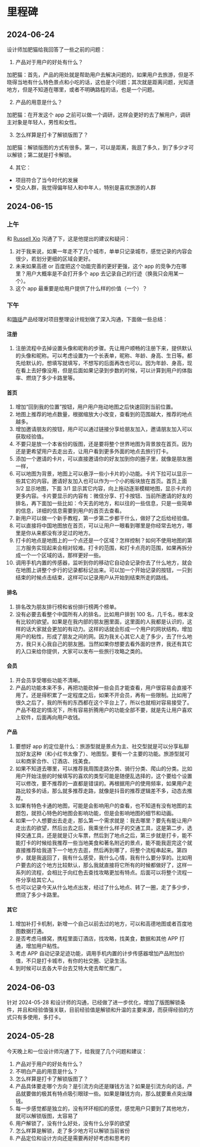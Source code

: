 # 里程碑

## 2024-06-24

设计师加肥猫给我回答了一些之前的问题：

1. 产品对于用户的好处有什么？

加肥猫：首先，产品的用处就是帮助用户去解决问题的，如果用户去旅游，但是不晓得当地有什么特色景点和小吃的话，这也是个问题；其次就是距离问题，光知道地方，但是不知道在哪里，或者不明确路程的话，也是一个问题。

2. 产品的用意是什么？

加肥猫：在开发这个 app 之前可以做一个调研，这样会更好的去了解用户，调研主对象是年轻人，男性和女性。

3. 怎么样算是打卡了解锁版图了？

加肥猫：解锁版图的方式有很多。第一，可以是距离，我逛了多久，到了多少才可以解锁；第二就是打卡解锁。

4. 其它：

- 项目符合了当今时代的发展
- 受众人群，我觉得偏年轻人和中年人，特别是喜欢旅游的人群

## 2024-06-15

### 上午

和 [Russell Xio](https://github.com/jxzho) 沟通了下，这是他提出的建议和疑问：

1. 对于我来说，如果一年走不了几个城市，单单只记录城市，感觉记录的内容会很少，若划分更细的区域会更好。
2. 未来如果高德 or 百度把这个功能完善的更好更强，这个 app 的竞争力在哪里？用户大概率是不会打开多个 app 去记录自己的行迹（换我只会用某一个）。
3. 这个 app 最重要是给用户提供了什么样的价值（一个）？

### 下午

和[璐瑶](https://tly.netlify.app/)产品经理对项目整理设计规划做了深入沟通，下面做一些总结：

#### 注册

1. 注册流程中去掉设置头像和昵称的步骤。先让用户顺畅的注册下来，提供默认的头像和昵称。可以考虑设置为一个长表单，昵称、年龄、身高、生日等。都先给默认的，想填写就填写，不想写的后面再改也可以。因为年龄、身高，现在看上去好像没用，但是后面如果记录到步数的时候，可以计算到用户的体脂率、燃烧了多少卡路里等。

#### 首页

1. 增加“回到我的位置”按钮，用户用户拖动地图之后快速回到当前位置。
2. 地图上推荐的地点数量，根据缩放大小改变，查看到的范围越大，推荐的地点越多。
3. 增加邀请朋友的按钮，用户可以通过链接分享给朋友加入，邀请朋友加入可以获取经验值。
4. 不要只是放一个本省份的版图，还是要将整个世界地图为背景放在首页。因为还是更希望用户去走出去，让用户看到更多外面的地点去旅行打卡。
5. 添加一个邀请的卡片，可以直接邀请你的好友加到你的圈子里，就像是朋友圈一样，
6. 可以地图为背景，地图上可以悬浮一些小卡片的小功能。卡片下拉可以显示一些其它的内容。邀请好友加入也可以作为一个小的板块放在首页。首页上面 3/2 显示地图，下面 3/1 显示其它内容，向上拖动逐渐模糊地图，显示卡片的更多内容。卡片要显示的内容有：微信分享、打卡按钮、当前所邀请的好友的排名，再下面加一些比如：今天去的地方，和以往的一些信息，只是一些简单的信息，详细的信息需要到用户的首页去查看。
7. 新用户可以做一个新手教程，第一步第二步都干什么，做好了之后给经验值。
8. 可以直接将中国地图放在首页，可以让用户一眼看到哪里是你经常去地方，哪里是你从来都没有涉足过的地方。
9. 打卡的地点是地图上的一个点还是一个区域？怎样控制？如何不使用地图的第三方服务实现起来会相对较难。打卡的范围，和打卡点亮的范围，如果再拆分成一个一个区域的话，那样更好一些。
10. 调用手机内置的传感器，监听到你的移动它自动会记录你去了什么地方，就会在地图上讲整个步行的记录都标记出来。可以加一个开始记录的按钮，一只到结束的时候点击结束，这样可以记录用户从开始到结束所走的路线。

#### 排名

1. 排名改为朋友排行榜和省份排行榜两个榜单。
2. 没有必要去看整个中国所有人的排名，比如用户排到 100 名，几千名，根本没有比较的欲望。如果是在我内部的朋友圈里面，这里面的人我都是认识的，这样的话大家就会更加的有动力。这样的话就会形成一个用户的网状结构，增加用户的粘性，形成了朋友之间的网。因为我关心其它人走了多少，去了什么地方，我只关心我自己的朋友圈。当然如果你想要去看外面的世界，我还有其它的入口来给你提供，大家可以发布一些旅行攻略之类的。

#### 会员

1. 开会员享受哪些功能不清晰。
2. 产品的功能本来不多，再把功能砍掉一些会员才能查看，用户很容易会直接不用了。还是得积累了一定程度之后，如果不开会员，再有一些限制。比如用了很久之后了，我的所有的东西都在这个平台上了，所以也就相对容易接受了。产品不稳定的情况下，所有容易折腾用户的功能全部不要，就是先让用户喜欢上软件，后面再向用户收钱。

#### 产品

1. 要想好 app 的定位是什么：旅游型就是景点为主、社交型就是可以分享私聊加好友这种（和小红书太像了）、地图型。要有一个主要的功能。旅游型就可以和商家合作、订酒店、找美食。
2. 如果不知道去哪里，可以推荐我周围走路分类、骑行分类、爬山的分类。比如用户开始注册的时候填写的喜欢的类型可能是随便乱选择的，这个要给个设置可以修改，要不推荐的一直都是错误的。再根据用户的使用频率，如果用户走路比较多的话，那么就多推荐走路，就像是抖音的推荐逻辑差不多，动态去推荐。
3. 如果有特色卡通的地图，可能是会影响用户的查看，也不知道有没有地图的主题包，就担心特色的地图会影响功能，但是会影响地图的细节和动画。
4. 如果一个人想要出去走走，那么第一个需求就是：我去哪里？要先有能让用户走出去的欲望，然后出去之后，我乘坐什么样子的交通工具，这是第二步，选择交通工具，还是就是订火车票，然后到了地点之后，第三步就是打卡，能不能打卡的时候给我推荐一些当地美食和著名附近的景点，能不能我逛完这个就直接推荐给我道下一个地方去逛，然后再到哪了，将整个流程串起来。第四步，就是我返回了，我有什么感受，我什么心情，我有什么要分享的。比如用户要去的这个地方比较默认，那么我就直接将它所有的时候都做好了，这样一系列的流程，会相比于向红色去查找攻略更加有特点。后面可以将整个流程一件分享给其它人。
5. 也可以记录今天从什么地点出发，经过了什么地点、转了一圈，走了多少步，燃烧了多少卡路里。

#### 其它

1. 增加补打卡机制，新增一个自己以前去过的地方，可以和高德地图或者百度地图数据打通。
2. 是否考虑马蜂窝，携程里面订酒店，找攻略，找美食，数据和其他 APP 打通，增加用户粘性。
3. 考虑 APP 自动记录足迹功能，调用手机内置的计步传感器增加产品附加价值，不只是打卡城市，有你的社交圈、记录生活。
4. 到时候可以去各大平台去艾特大佬去帮忙推广。

## 2024-06-03

针对 2024-05-28 和设计师的沟通，已经做了进一步优化，增加了版图解锁条件，并且和经验值强关联，目前经验值是解锁和升温的主要来源，而获得经验的方式只有多使用，多打卡。

## 2024-05-28

今天晚上和一位设计师沟通了下，给我提了几个问题和建议：

1. 产品对于用户的好处有什么？
2. 不明白产品的用意是什么？
3. 怎么样算是打卡了解锁版图了？
4. 产品具体要走哪个方向？是引流方向还是赚钱方法？如果是引流方向的话，产品就要做的极其有特点吸引眼球一些。如果是赚钱方向，那么就要重点突出赚钱。
5. 每一步感觉都是独立的，没有环环相扣的感觉，感觉用户只要到了其他地方，就可以解锁版图，太容易了
6. 用户解锁了，没有什么好处，没有什么分享的欲望
7. 怎么样算是解锁，走了多少地方可以解锁当前省份
8. 产品定位和设计方向还是需要再好好考虑和思考的

